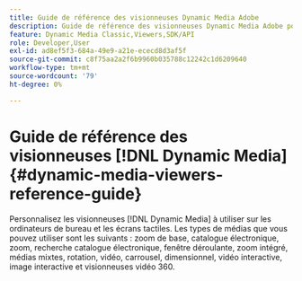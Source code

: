```yaml
---
title: Guide de référence des visionneuses Dynamic Media Adobe
description: Guide de référence des visionneuses Dynamic Media Adobe pour le zoom de base, le catalogue électronique, le zoom, la recherche catalogue électronique, le menu déroulant, le zoom intégré, les médias mixtes, la rotation, la vidéo, le carrousel, les visionneuses Dimensionnel, vidéo interactive, d’images interactives et de vidéos 360.
feature: Dynamic Media Classic,Viewers,SDK/API
role: Developer,User
exl-id: ad8ef5f3-684a-49e9-a21e-ececd8d3af5f
source-git-commit: c8f75aa2a2f6b9960b035788c12242c1d6209640
workflow-type: tm+mt
source-wordcount: '79'
ht-degree: 0%

---
```


# Guide de référence des visionneuses [!DNL Dynamic Media]{#dynamic-media-viewers-reference-guide}

Personnalisez les visionneuses [!DNL Dynamic Media] à utiliser sur les ordinateurs de bureau et les écrans tactiles. Les types de médias que vous pouvez utiliser sont les suivants : zoom de base, catalogue électronique, zoom, recherche catalogue électronique, fenêtre déroulante, zoom intégré, médias mixtes, rotation, vidéo, carrousel, dimensionnel, vidéo interactive, image interactive et visionneuses vidéo 360.
